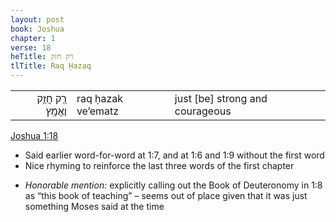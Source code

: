 ```yaml
---
layout: post
book: Joshua
chapter: 1
verse: 18
heTitle: רק חזק
tlTitle: Raq Ḥazaq
---
```


<div class="verses"><table><tbody><tr>
<td class="he" dir="rtl">רַ֖ק חֲזַ֥ק וֶאֱמָֽץ</td>
<td class="tl">raq ḥazak ve’ematz</td>
<td class="tr">just [be] strong and courageous</td>
</tr></tbody></table>
<a class="verses-attrib" href="https://www.sefaria.org/Joshua.1.18">Joshua 1:18</a>
</div>

- Said earlier word-for-word at 1:7, and at 1:6 and 1:9 without the first word
- Nice rhyming to reinforce the last three words of the first chapter

<!--more-->
- *Honorable mention:* explicitly calling out the Book of Deuteronomy in 1:8 as “this book of teaching” – seems out of place given that it was just something Moses said at the time
